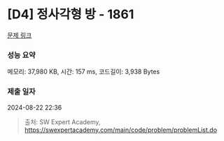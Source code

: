 # [D4] 정사각형 방 - 1861 

[문제 링크](https://swexpertacademy.com/main/code/problem/problemDetail.do?contestProbId=AV5LtJYKDzsDFAXc) 

### 성능 요약

메모리: 37,980 KB, 시간: 157 ms, 코드길이: 3,938 Bytes

### 제출 일자

2024-08-22 22:36



> 출처: SW Expert Academy, https://swexpertacademy.com/main/code/problem/problemList.do